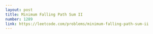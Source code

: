 ```yaml
---
layout: post
title: Minimum Falling Path Sum II
number: 1289
link: https://leetcode.com/problems/minimum-falling-path-sum-ii
---
```

